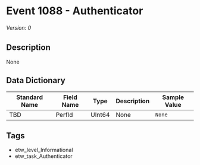 # Event 1088 - Authenticator
###### Version: 0

## Description
None

## Data Dictionary
|Standard Name|Field Name|Type|Description|Sample Value|
|---|---|---|---|---|
|TBD|PerfId|UInt64|None|`None`|

## Tags
* etw_level_Informational
* etw_task_Authenticator